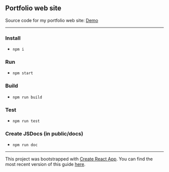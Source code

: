 ## Portfolio web site
Source code for my portfolio web site:
[Demo](http://teh5.ru/new)

***
### Install

* `npm i`

### Run

* `npm start`

### Build

* `npm run build`

### Test

* `npm run test`

### Create JSDocs (in public/docs)

* `npm run doc`

***
This project was bootstrapped with [Create React App](https://github.com/facebookincubator/create-react-app).
You can find the most recent version of this guide [here](https://github.com/facebookincubator/create-react-app/blob/master/packages/react-scripts/template/README.md).



